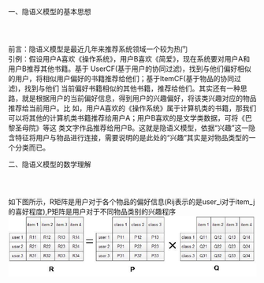 一、隐语义模型的基本思想
#
<br>前言：隐语义模型是最近几年来推荐系统领域一个较为热门
<br>引例：假设用户A喜欢《操作系统》，用户B喜欢《简爱》，现在系统要对用户A和用户B推荐其他书籍。基于 UserCF(基于用户的协同过滤)，找到与他们偏好相似的用户，将相似用户偏好的书籍推荐给他们；基于ItemCF(基于物品的协同过滤)，找到与他们 当前偏好书籍相似的其他书籍，推荐给他们。其实还有一种思路，就是根据用户的当前偏好信息，得到用户的兴趣偏好，将该类兴趣对应的物品推荐给当前用户。比 如，用户A喜欢的《操作系统》属于计算机类的书籍，那我们可以将其他的计算机类书籍推荐给用户A；用户B喜欢的是文学类数据，可将《巴黎圣母院》等这 类文字作品推荐给用户B。这就是隐语义模型，依据“兴趣”这一隐含特征将用户与物品进行连接，需要说明的是此处的“兴趣”其实是对物品类型的一个分类而已。

二、隐语义模型的数学理解
#
<br> 如下图所示，R矩阵是用户对于各个物品的偏好信息(Rij表示的是user_i对于item_j的喜好程度),P矩阵是用户对于不同物品类别的兴趣程序
![baidu](https://github.com/LeonAllen/deeplearning_notes/blob/master/image/Rpq1.jpg)  
